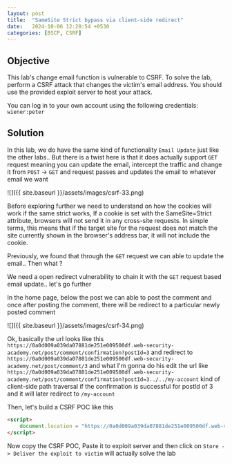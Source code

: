 ```yaml
---
layout: post
title:  "SameSite Strict bypass via client-side redirect"
date:   2024-10-06 12:20:54 +0530
categories: [BSCP, CSRF]
---
```


## Objective 

This lab's change email function is vulnerable to CSRF. To solve the lab, perform a CSRF attack that changes the victim's email address. You should use the provided exploit server to host your attack.

You can log in to your own account using the following credentials: `wiener:peter` 

## Solution 

In this lab, we do have the same kind of functionality `Email Update` just like the other labs.. But there is a twist here is that it does actually support `GET` request meaning you can update the email, intercept the traffic and change it from `POST` -> `GET` and request passes and updates the email to whatever email we want 

![]({{ site.baseurl }}/assets/images/csrf-33.png)

Before exploring further we need to understand on how the cookies will work if the same strict works, If a cookie is set with the SameSite=Strict attribute, browsers will not send it in any cross-site requests. In simple terms, this means that if the target site for the request does not match the site currently shown in the browser's address bar, it will not include the cookie. 

Previously, we found that through the `GET` request we can able to update the email.. Then what ?

We need a open redirect vulnerability to chain it with the `GET` request based email update.. let's go further 

In the home page, below the post we can able to post the comment and once after posting the comment, there will be redirect to a particular newly posted comment 

![]({{ site.baseurl }}/assets/images/csrf-34.png)

Ok, basically the url looks like this `https://0a0d009a039da07881de251e009500df.web-security-academy.net/post/comment/confirmation?postId=3` and redirect to `https://0a0d009a039da07881de251e009500df.web-security-academy.net/post/comment/3` and what I'm gonna do his edit the url like `https://0a0d009a039da07881de251e009500df.web-security-academy.net/post/comment/confirmation?postId=3../../my-account` kind of client-side path traversal if the confirmation is successful for postId of 3 and it will later redirect to `/my-account`

Then, let's build a CSRF POC like this 

```html
<script>
    document.location = "https://0a0d009a039da07881de251e009500df.web-security-academy.net/post/comment/confirmation?postId=3../../../my-account/change-email?email=tuv%40attcker.com%26submit=1"
</script>
```

Now copy the CSRF POC, Paste it to exploit server and then click on `Store -> Deliver the exploit to victim` will actually solve the lab 